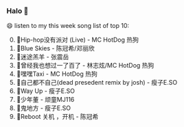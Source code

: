 

### Halo 👋

😄 listen to my this week song list of top 10:

0. 🌈Hip-hop没有派对 (Live) - MC HotDog 热狗
1. 🌈Blue Skies - 陈冠希/邓丽欣
2. 🌈迷途羔羊 - 张震岳
3. 🌈曾经我也想过一了百了 - 林志炫/MC HotDog 热狗
4. 🌈嘿嘿Taxi - MC HotDog 热狗
5. 🌈自己都不自己(dead presedent remix by josh) - 瘦子E.SO
6. 🌈Way Up - 瘦子E.SO
7. 🌈少年董 - 顽童MJ116
8. 🌈鬼地方 - 瘦子E.SO
9. 🌈Reboot 关机 ，开机 - 陈冠希

